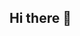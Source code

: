 ## Hi there 👋

<!--
**gabriella102/gabriella102** is a ✨ _special_ ✨ repository because its `README.md` (this file) appears on your GitHub profile.

Boas vindas ao meu perfil 🤍🤍
meu nome é Gabriella ferreira Silva 
- Estou estudando na alura
- Estou me desenvolvendo na linguagem javaScript
- Utilizo esse espaço para minha organização e compartilhamento dos meus projetos desenvolvidos 

você pode entrar em contato comigo 💌

gabriellaferreirasilva962@gmail.com
